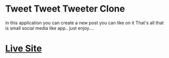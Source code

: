 # Tweet Tweet Tweeter Clone

in this application you can create a new post you can like on it
That's all that is small social media like app..
just enjoy....

# [Live Site](https://reverent-babbage-b0b9e4.netlify.app/)
